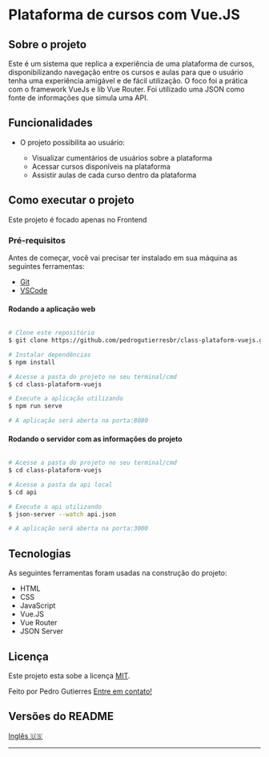 # Plataforma de cursos com Vue.JS

## Sobre o projeto

Este é um sistema que replica a experiência de uma plataforma de cursos, disponibilizando navegação entre os cursos e aulas para que o usuário tenha uma experiência amigável e de fácil utilização. O foco foi a prática com o framework VueJs e lib Vue Router. Foi utilizado uma JSON como fonte de informações que simula uma API.

## Funcionalidades

-   O projeto possibilita ao usuário:

    -   Visualizar cumentários de usuários sobre a plataforma
    -   Acessar cursos disponíveis na plataforma
    -   Assistir aulas de cada curso dentro da plataforma

## Como executar o projeto

Este projeto é focado apenas no Frontend

### Pré-requisitos

Antes de começar, você vai precisar ter instalado em sua máquina as seguintes ferramentas:

-   [Git](https://git-scm.com)
-   [VSCode](https://code.visualstudio.com/)

#### Rodando a aplicação web

```bash

# Clone este repositório
$ git clone https://github.com/pedrogutierresbr/class-plataform-vuejs.git

# Instalar dependências
$ npm install

# Acesse a pasta do projeto no seu terminal/cmd
$ cd class-plataform-vuejs

# Execute a aplicação utilizando
$ npm run serve

# A aplicação será aberta na porta:8080

```

#### Rodando o servidor com as informações do projeto

```bash

# Acesse a pasta do projeto no seu terminal/cmd
$ cd class-plataform-vuejs

# Acesse a pasta da api local
$ cd api

# Execute a api utilizando
$ json-server --watch api.json

# A aplicação será aberta na porta:3000

```

## Tecnologias

As seguintes ferramentas foram usadas na construção do projeto:

-   HTML
-   CSS
-   JavaScript
-   Vue.JS
-   Vue Router
-   JSON Server

## Licença

Este projeto esta sobe a licença [MIT](./LICENSE).

Feito por Pedro Gutierres [Entre em contato!](https://www.linkedin.com/in/pedro-gutierres/)

## Versões do README

[Inglês 🇺🇸](./README-en.md)

---
